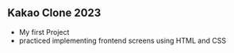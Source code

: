 ## Kakao Clone 2023

- My first Project
- practiced implementing frontend screens using HTML and CSS
